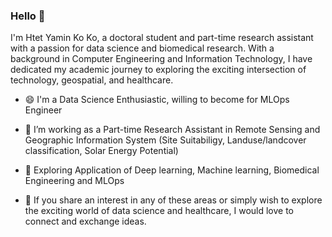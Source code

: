 ### Hello 👋
I'm Htet Yamin Ko Ko, a doctoral student and part-time research assistant with a passion for data science and biomedical research. With a background in Computer Engineering and Information Technology, I have dedicated my academic journey to exploring the exciting intersection of technology, geospatial, and healthcare.

- 😄 I'm a Data Science Enthusiastic, willing to become for MLOps Engineer

- 🔭 I’m working as a Part-time Research Assistant in Remote Sensing and Geographic Information System (Site Suitabiligy, Landuse/landcover classification, Solar Energy Potential)

- 🌱 Exploring Application of Deep learning, Machine learning, Biomedical Engineering and MLOps

- 💬 If you share an interest in any of these areas or simply wish to explore the exciting world of data science and healthcare, I would love to connect and exchange ideas. 

<!--
**StellaHtet92/StellaHtet92** is a ✨ _special_ ✨ repository because its `README.md` (this file) appears on your GitHub profile.

Here are some ideas to get you started:

- 🔭 I’m currently working on ...
- 🌱 I’m currently learning ...
- 👯 I’m looking to collaborate on ...
- 🤔 I’m looking for help with ...
- 💬 Ask me about ...
- 📫 How to reach me: ...
- 😄 Pronouns: ...
- ⚡ Fun fact: ...
-->
